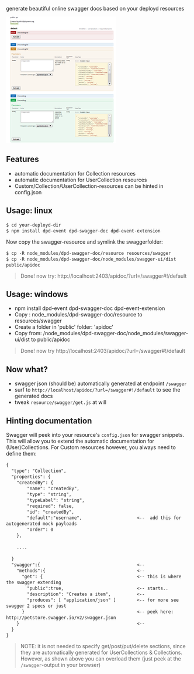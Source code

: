 generate beautiful online swagger docs based on your deployd resources

<img src="https://github.com/coderofsalvation/dpd-swagger-doc/raw/master/screenshot.png"/>

## Features

* automatic documentation for Collection resources 
* automatic documentation for UserCollection resources 
* Custom/Collection/UserCollection-resources can be hinted in config.json

## Usage: linux

    $ cd your-deployd-dir
    $ npm install dpd-event dpd-swagger-doc dpd-event-extension

Now copy the swagger-resource and symlink the swaggerfolder:

    $ cp -R node_modules/dpd-swagger-doc/resource resources/swagger
    $ cp -R node_modules/dpd-swagger-doc/node_modules/swagger-ui/dist public/apidoc

> Done! now try: http://localhost:2403/apidoc/?url=/swagger#!/default

## Usage: windows

* npm install dpd-event dpd-swagger-doc dpd-event-extension
* Copy : node_modules/dpd-swagger-doc/resource to resources/swagger
* Create a folder in 'public' folder: 'apidoc'
* Copy from: /node_modules/dpd-swagger-doc/node_modules/swagger-ui/dist to public/apidoc

> Done! now try http://localhost:2403/apidoc/?url=/swagger#!/default

## Now what?

* swagger json (should be) automatically generated at endpoint `/swagger`
* surf to `http://localhost/apidoc/?url=/swagger#!/default` to see the generated docs 
* tweak `resource/swagger/get.js` at will

## Hinting documentation 

Swagger will peek into your resource's `config.json` for swagger snippets.
This will allow you to extend the automatic documentation for (User)Collections.
For Custom resources however, you always need to  define them:

    {
      "type": "Collection",                
      "properties": {
        "createdBy": {
            "name": "createdBy",
            "type": "string",
            "typeLabel": "string",
            "required": false,
            "id": "createdBy",
            "default":"username",                     <--  add this for autogenerated mock payloads 
            "order": 0
        },

        ....

      }
      "swagger":{                                     <--
        "methods":{                                   <--
          "get": {                                    <-- this is where the swagger extending 
            "public":true,                            <-- starts.. 
            "description": "Creates a item",          <--
            "produces": [ "application/json" ]        <-- for more see swagger 2 specs or just
          }                                           <-- peek here: http://petstore.swagger.io/v2/swagger.json
        }                                             <--
      }
    }

> NOTE: it is not needed to specify get/post/put/delete sections, since they are automatically generated for 
>	UserCollections & Collections. However, as shown above you can overload them (just peek at the `/swagger`-output in your browser) 
